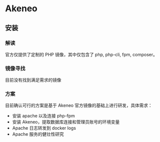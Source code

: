 # Akeneo

## 安装

### 解读

官方仅提供了定制的 PHP 镜像，其中仅包含了 php, php-cli, fpm, composer。  

### 镜像寻找

目前没有找到满足需求的镜像

### 方案

目前确认可行的方案是基于 Akeneo 官方镜像的基础上进行研发，具体需求：

* 安装 apache 以及连接 php-fpm
* 安装 Akeneo，提取数据库连接和管理员账号的环境变量
* Apache 日志转发到 docker logs
* Apache 服务的健壮性研究
